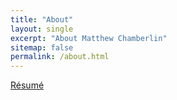```yaml
---
title: "About"
layout: single
excerpt: "About Matthew Chamberlin"
sitemap: false
permalink: /about.html
---
```


[Résumé](/files/DavidRobinsonResume.pdf)